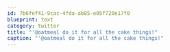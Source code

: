 ```yaml
---
id: 7b6fef41-9cac-4fda-ab85-e05f720e17f0
blueprint: text
category: twitter
title: "'@oatmeal do it for all the cake things!"
caption: "'@oatmeal do it for all the cake things!"
---
```

